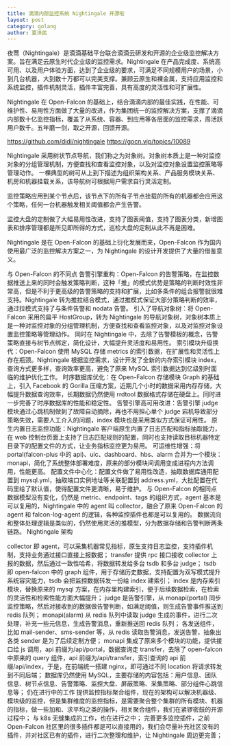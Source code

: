 ```yaml
---
title: 滴滴内部监控系统 Nightingale 开源啦
layout: post
category: golang
author: 夏泽民
---
```

夜莺（Nightingale）是滴滴基础平台联合滴滴云研发和开源的企业级监控解决方案。旨在满足云原生时代企业级的监控需求。Nightingale 在产品完成度、系统高可用、以及用户体验方面，达到了企业级的要求，可满足不同规模用户的场景，小到几台机器，大到数十万都可以完美支撑。兼顾云原生和裸金属，支持应用监控和系统监控，插件机制灵活，插件丰富完善，具有高度的灵活性和可扩展性。

Nightingale 在 Open-Falcon 的基础上，结合滴滴内部的最佳实践，在性能、可维护性、易用性方面做了大量的改进，作为集团统一的监控解决方案，支撑了滴滴内部数十亿监控指标，覆盖了从系统、容器、到应用等各层面的监控需求，周活跃用户数千。五年磨一剑，取之开源，回馈开源。
<!-- more -->
https://github.com/didi/nightingale
https://gocn.vip/topics/10089

Nightingale 采用树状节点导航，我们称之为对象树。对象树本质上是一种对监控对象的分组管理机制，方便查找和查看监控对象，以及对监控对象设置监控策略等管理动作。 一棵典型的树可从上到下描述为组织架构关系、产品服务模块关系、机房和机器挂载关系，该导航树可根据用户需求自行灵活定制。



监控策略应用到某个节点后，该节点下的所有子节点挂载的所有的机器都会应用这个策略，任何一台机器触发相关阈值都会产生告警。



监控大盘的定制做了大幅易用性改进，支持了图表阈值，支持了图表分类，新增图表和排序管理都是所见即所得的方式，巡检大盘的定制从此不再是困难。

Nightingale 是在 Open-Falcon 的基础上衍化发展而来，Open-Falcon 作为国内使用最广泛的监控解决方案之一，为 Nightingale 的设计开发提供了大量的借鉴意义。

与 Open-Falcon 的不同点
告警引擎重构：Open-Falcon 的告警策略，在监控数据推送上来的同时会触发策略判断，这种「推」的模式优势是策略的判断时效性非常高，但是不利于更高级的告警策略的支持和扩展，比如多条件的组合报警就很难支持。Nightingale 转为推拉结合模式，通过推模式保证大部分策略判断的效率，通过拉模式支持了与条件告警和 nodata 告警。
引入了导航对象树：将 Open-Falcon 采用的扁平 HostGroup，转为 Nightingale 的导航对象树，对象树本质上是一种对监控对象的分组管理机制，方便查找和查看监控对象，以及对监控对象设置监控策略等管理动作。 同时在 Nightingale 中，去除了告警模板的概念，告警策略直接与树节点绑定，简化设计，大幅提升灵活度和易用性。
索引模块升级换代：Open-Falcon 使用 MySQL 存储 metrics 的索引数据，在扩展性和灵活性上存在瓶颈。Nightingale 根据监控需求，设计开发了全新的内存索引模块 index，查询方式更多样，查询效率更高，避免了原来 MySQL 索引数据达到亿级别时面临的维护优化工作。
时序数据库优化：在 Open-Falcon 存储模块 Graph 的基础上，引入 Facebook 的 Gorilla 压缩方案，近期几个小时的数据采用内存存储，大幅提升数据查询效率，长期数据仍然使用 rrdtool 数据格式存储在硬盘上。同时进一步完善了时序数据库的性能和稳定性。
告警引擎高可用改进：告警引擎 judge 模块通过心跳机制做到了故障自动摘除，再也不用担心单个 judge 宕机导致部分策略失效，需要人工介入的问题，index 模块也是采用类似方式保证可用性。
原生内置日志监控功能：Nightingale 客户端原生内置了日志匹配和指标抽取能力，在 web 控制台页面上支持了日志匹配规则的配置，同时也支持读取目标机器特定目录下的配置文件的方式，让业务指标监控更为易用。
可运维性增强：将 portal(falcon-plus 中的 api)、uic、dashboard、hbs、alarm 合并为一个模块：monapi，简化了系统整体部署难度，原来的部分模块间调用变成进程内方法调用，性能更高。
配置文件中心化：配置文件做了易用性改造，抽取数据库通用配置到 mysql.yml，抽取端口实例地址等关联配置到 address.yml，大批配置在代码里给了默认值，使得配置文件更清晰，易于维护。
与 Open-Falcon 的相同点
数据模型没有变化，仍然是 metric、endpoint、tags 的组织方式，agent 基本是可以复用的，Nightingale 中的 agent 叫 collector，融合了原来 Open-Falcon 的 agent 和 falcon-log-agent 的逻辑，各种监控插件也都是可以复用的。
数据流向和整体处理逻辑是类似的，仍然使用灵活的推模型，分为数据存储和告警判断两条链路。
Nightingale 架构


collector 即 agent，可以采集机器常见指标，原生支持日志监控，支持插件机制，支持业务通过接口直接上报数据；
transfer 提供 rpc 接口接收 collector 上报的数据，然后通过一致性哈希，将数据转发给多台 tsdb 和多台 judge；
tsdb 即 open-falcon 中的 graph 组件，用于存储历史数据，支持配置为双写模式提升系统容灾能力，tsdb 会把监控数据转发一份给 index 建索引；
index 是内存索引模块，替换原来的 mysql 方案，在内存里构建索引，便于后续数据检索，在检索的灵活性和检索性能方面大幅提升；
judge 是告警引擎，从 monapi(portal) 同步监控策略，然后对接收到的数据做告警判断，如满足阈值，则生成告警事件推送到 redis 队列；
monapi(alarm) 从 redis 队列中读取 judge 生成的事件，进行二次处理，补充一些元信息，生成告警消息，重新推送回 redis 队列；
各发送组件，比如 mail-sender、sms-sender 等，从 redis 读取告警消息，发送告警，抽象出各类 sender 是为了后续定制方便；
monapi 集成了原来多个模块的功能，提供接口给 js 调用，api 前缀为/api/portal，数据查询走 transfer，去除了 open-falcon 中原来的 query 组件，api 前缀为/api/transfer，索引查询的 api 前缀/api/index，于是，在前端统一搭建 nginx，即可通过不同 location 将请求转发到不同后端；
数据库仍然使用 MySQL，主要存储的内容包括：用户信息、团队信息、树节点信息、告警策略、监控大盘、屏蔽策略、采集策略、部分组件心跳信息等；
仍在进行中的工作
提供监控指标聚合组件，现在的架构可以解决机器级、模块级的监控，但是集群维度的监控指标，是需要聚合整个集群的所有模块、机器的指标，做一些加和、求平均之类的操作，相关聚合组件，我们在紧锣密鼓的开源过程中；
与 k8s 无缝集成的工作，也在进行之中；
完善更多监控插件，之前 Open-Falcon 社区里的很多插件都是可以直接用的，我们会尽量补充社区没有的插件，并对社区已有的插件，进行二次整理和维护，让 Nightingale 周边更完善；
